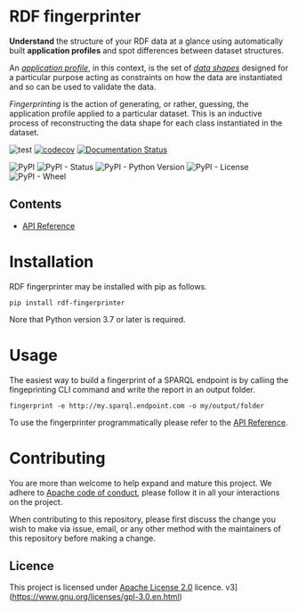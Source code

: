 # RDF fingerprinter

**Understand** the structure of your RDF data at a glance using automatically built **application profiles** and spot differences between dataset structures. 

An [_application profile_](https://en.wikipedia.org/wiki/Application_profile), in this context, is the set of [_data shapes_](https://www.w3.org/2014/data-shapes/wiki/Main_Page) designed for a particular purpose acting as constraints on how the data are instantiated and so can be used to validate the data.

_Fingerprinting_ is the action of generating, or rather, guessing, the application profile applied to a particular dataset. This is an inductive process of reconstructing the data shape for each class instantiated in the dataset. 

![test](https://github.com/meaningfy-ws/rdf-fingerprinter/workflows/test/badge.svg)
[![codecov](https://codecov.io/gh/meaningfy-ws/rdf-fingerprinter/branch/master/graph/badge.svg)](https://codecov.io/gh/meaningfy-ws/eds4jinja2)
[![Documentation Status](https://readthedocs.org/projects/rdf-fingerprinter/badge/?version=latest)](https://eds4jinja2.readthedocs.io/en/latest/?badge=latest)

![PyPI](https://img.shields.io/pypi/v/rdf-fingerprinter?color=teal&label=version)
![PyPI - Status](https://img.shields.io/pypi/status/rdf-fingerprinter)
![PyPI - Python Version](https://img.shields.io/pypi/pyversions/rdf-fingerprinter)
![PyPI - License](https://img.shields.io/pypi/l/rdf-fingerprinter?color=green)
![PyPI - Wheel](https://img.shields.io/pypi/wheel/rdf-fingerprinter)

Contents
--------
* [API Reference](api_ref.md)

# Installation
RDF fingerprinter may be installed with pip as follows. 
 
```
pip install rdf-fingerprinter
```
Nore that Python version 3.7 or later is required.  

# Usage

The easiest way to build a fingerprint of a SPARQL endpoint is by calling the fingeprinting CLI command and write the report in an output folder.
 
```shell script
fingerprint -e http://my.sparql.endpoint.com -o my/output/folder
``` 

To use the fingerprinter programmatically please refer to the [API Reference](api_ref.md). 

# Contributing
You are more than welcome to help expand and mature this project. We adhere to [Apache code of conduct](https://www.apache.org/foundation/policies/conduct), please follow it in all your interactions on the project.   

When contributing to this repository, please first discuss the change you wish to make via issue, email, or any other method with the maintainers of this repository before making a change.

## Licence 
This project is licensed under [Apache License 2.0](https://www.apache.org/licenses/LICENSE-2.0) licence. v3](https://www.gnu.org/licenses/gpl-3.0.en.html)